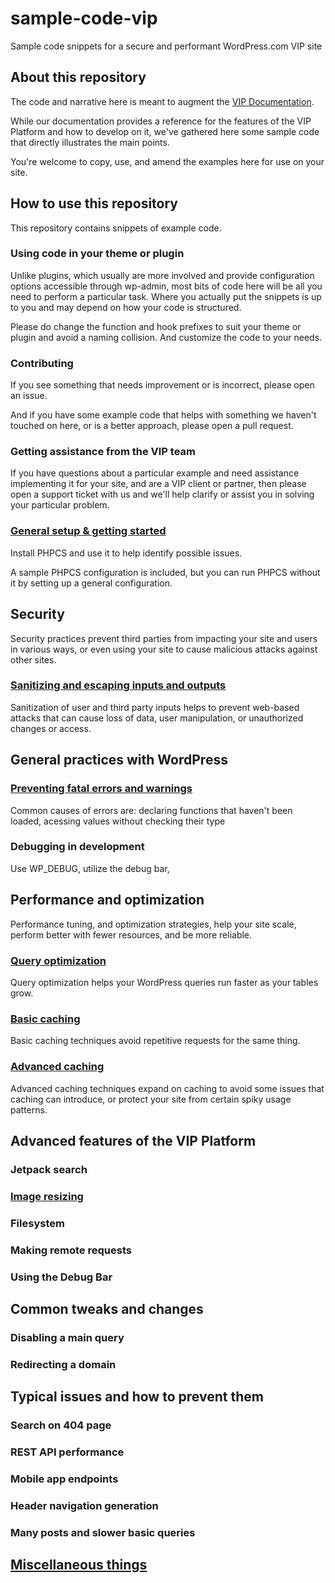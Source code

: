 # sample-code-vip
Sample code snippets for a secure and performant WordPress.com VIP site

## About this repository
The code and narrative here is meant to augment the [VIP Documentation](https://vip.wordpress.com/documentation/vip-go/). 

While our documentation provides a reference for 
the features of the VIP Platform and how to develop on it, we've gathered here some sample code that directly
illustrates the main points.

You're welcome to copy, use, and amend the  examples here for use on your site.

## How to use this repository
This repository contains snippets of example code.

### Using code in your theme or plugin
Unlike plugins, which usually are more involved and provide configuration options accessible through wp-admin,
most bits of code here will be all you need to perform a particular task. Where you actually put the snippets
is up to you and may depend on how your code is structured.

Please do change the function and hook prefixes to suit your theme or plugin and avoid a naming collision. And customize the code
to your needs.

### Contributing
If you see something that needs improvement or is incorrect, please open an issue.

And if you have some example code that helps with something we haven't touched on here, or is a better approach,
please open a pull request.

### Getting assistance from the VIP team
If you have questions about a
particular example and need assistance implementing it for your site, and are a VIP client or partner,
then please open a support ticket with us and we'll help clarify or assist you in solving your particular
problem.

### [General setup & getting started](00-getting-started)
Install PHPCS and use it to help identify possible issues.

A sample PHPCS configuration is included, but you can run PHPCS without it by setting up a general configuration.

## Security
Security practices prevent third parties from impacting your site and users in various ways, or even using your 
site to cause malicious attacks against other sites.

### [Sanitizing and escaping inputs and outputs](10-security)
Sanitization of user and third party inputs helps to prevent web-based attacks that can cause loss of data, user manipulation,
or unauthorized changes or access.

## General practices with WordPress

### [Preventing fatal errors and warnings](20-preventing-bad-things)
Common causes of errors are: declaring functions that haven't been loaded, acessing values without checking their type

### Debugging in development
Use WP_DEBUG, utilize the debug bar, 

## Performance and optimization
Performance tuning, and optimization strategies, help your site scale, perform better with fewer resources, and be more
reliable.

### [Query optimization](60-query-optimization)
Query optimization helps your WordPress queries run faster as your tables grow.

### [Basic caching](70-basic-caching)
Basic caching techniques avoid repetitive requests for the same thing.

### [Advanced caching](80-advanced-caching)
Advanced caching techniques expand on caching to avoid some issues that caching can introduce, or protect your site from 
certain spiky usage patterns.

## Advanced features of the VIP Platform

### Jetpack search

### [Image resizing](120-images)

### Filesystem

### Making remote requests

### Using the Debug Bar

## Common tweaks and changes

### Disabling a main query

### Redirecting a domain

## Typical issues and how to prevent them

### Search on 404 page

### REST API performance

### Mobile app endpoints

### Header navigation generation

### Many posts and slower basic queries

## [Miscellaneous things](999-misc)